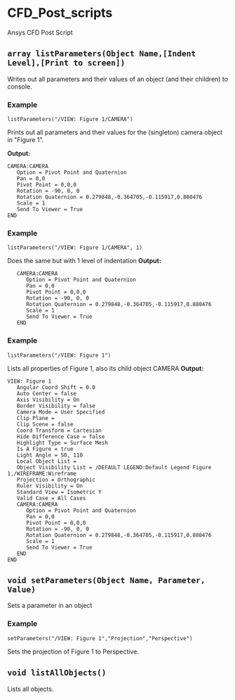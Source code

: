 # CFD_Post_scripts
Ansys CFD Post Script

## ```array listParameters(Object Name,[Indent Level],[Print to screen])```
Writes out all parameters and their values of an object (and their children) to console.

### Example
```
listParameters("/VIEW: Figure 1/CAMERA")
```
Prints out all parameters and their values for the (singleton) camera object in "Figure 1".

**Output:**
```
CAMERA:CAMERA
   Option = Pivot Point and Quaternion
   Pan = 0,0
   Pivot Point = 0,0,0
   Rotation = -90, 0, 0
   Rotation Quaternion = 0.279848,-0.364705,-0.115917,0.880476
   Scale = 1
   Send To Viewer = True
END
```
### Example
```
listParameters("/VIEW: Figure 1/CAMERA", 1)
```
Does the same but with 1 level of indentation
**Output:**
```
   CAMERA:CAMERA
      Option = Pivot Point and Quaternion
      Pan = 0,0
      Pivot Point = 0,0,0
      Rotation = -90, 0, 0
      Rotation Quaternion = 0.279848,-0.364705,-0.115917,0.880476
      Scale = 1
      Send To Viewer = True
   END
```


### Example
```
listParameters("/VIEW: Figure 1")
```
Lists all properties of Figure 1, also its child object CAMERA
**Output:**
```
VIEW: Figure 1
   Angular Coord Shift = 0.0
   Auto Center = false
   Axis Visibility = On
   Border Visibility = false
   Camera Mode = User Specified
   Clip Plane = 
   Clip Scene = false
   Coord Transform = Cartesian
   Hide Difference Case = false
   Highlight Type = Surface Mesh
   Is A Figure = true
   Light Angle = 50, 110
   Local Object List = 
   Object Visibility List = /DEFAULT LEGEND:Default Legend Figure 1,/WIREFRAME:Wireframe
   Projection = Orthographic
   Ruler Visibility = On
   Standard View = Isometric Y
   Valid Case = All Cases
   CAMERA:CAMERA
      Option = Pivot Point and Quaternion
      Pan = 0,0
      Pivot Point = 0,0,0
      Rotation = -90, 0, 0
      Rotation Quaternion = 0.279848,-0.364705,-0.115917,0.880476
      Scale = 1
      Send To Viewer = True
   END
END
```


## ```void setParameters(Object Name, Parameter, Value)```
Sets a parameter in an object

### Example
```
setParameters("/VIEW: Figure 1","Projection","Perspective")
```
Sets the projection of Figure 1 to Perspective.


## ```void listAllObjects()```
Lists all objects.
